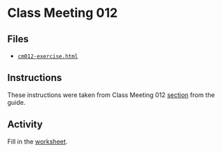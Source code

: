 # Class Meeting 012

## Files
* [`cm012-exercise.html`](https://dy-lin.github.io/STAT545-participation/cm012/cm012-exercise.html)

## Instructions
These instructions were taken from Class Meeting 012 [section](https://stat545guidebook.netlify.com/working-with-factors-in-r.html) from the guide.

## Activity
Fill in the [worksheet](https://raw.githubusercontent.com/STAT545-UBC/Classroom/master/tutorials/cm012-exercise.Rmd).
